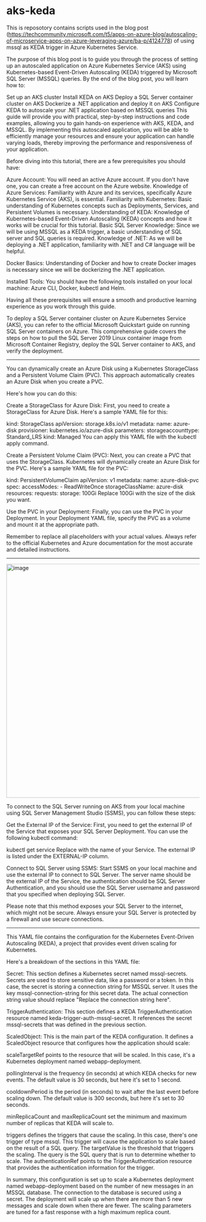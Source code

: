 # aks-keda
This is reposotory contains scripts used in the blog post (https://techcommunity.microsoft.com/t5/apps-on-azure-blog/autoscaling-of-microservice-apps-on-azure-leveraging-azure/ba-p/4124778) of using mssql as KEDA trigger in Azure Kubernetes Service.

The purpose of this blog post is to guide you through the process of setting up an autoscaled application on Azure Kubernetes Service (AKS) using Kubernetes-based Event-Driven Autoscaling (KEDA) triggered by Microsoft SQL Server (MSSQL) queries. By the end of the blog post, you will learn how to:

Set up an AKS cluster
Install KEDA on AKS
Deploy a SQL Server container cluster on AKS
Dockerize a .NET application and deploy it on AKS
Configure KEDA to autoscale your .NET application based on MSSQL queries
This guide will provide you with practical, step-by-step instructions and code examples, allowing you to gain hands-on experience with AKS, KEDA, and MSSQL. By implementing this autoscaled application, you will be able to efficiently manage your resources and ensure your application can handle varying loads, thereby improving the performance and responsiveness of your application.

Before diving into this tutorial, there are a few prerequisites you should have:

Azure Account: You will need an active Azure account. If you don't have one, you can create a free account on the Azure website.
Knowledge of Azure Services: Familiarity with Azure and its services, specifically Azure Kubernetes Service (AKS), is essential.
Familiarity with Kubernetes: Basic understanding of Kubernetes concepts such as Deployments, Services, and Persistent Volumes is necessary.
Understanding of KEDA: Knowledge of Kubernetes-based Event-Driven Autoscaling (KEDA) concepts and how it works will be crucial for this tutorial.
Basic SQL Server Knowledge: Since we will be using MSSQL as a KEDA trigger, a basic understanding of SQL server and SQL queries is required.
Knowledge of .NET: As we will be deploying a .NET application, familiarity with .NET and C# language will be helpful.

Docker Basics: Understanding of Docker and how to create Docker images is necessary since we will be dockerizing the .NET application.

Installed Tools: You should have the following tools installed on your local machine: Azure CLI, Docker, kubectl and Helm.

Having all these prerequisites will ensure a smooth and productive learning experience as you work through this guide.

To deploy a SQL Server container cluster on Azure Kubernetes Service (AKS), you can refer to the official Microsoft Quickstart guide on running SQL Server containers on Azure. This comprehensive guide covers the steps on how to pull the SQL Server 2019 Linux container image from Microsoft Container Registry, deploy the SQL Server container to AKS, and verify the deployment.

---

You can dynamically create an Azure Disk using a Kubernetes StorageClass and a Persistent Volume Claim (PVC). This approach automatically creates an Azure Disk when you create a PVC.

Here's how you can do this:

Create a StorageClass for Azure Disk: First, you need to create a StorageClass for Azure Disk. Here's a sample YAML file for this:

kind: StorageClass
apiVersion: storage.k8s.io/v1
metadata:
  name: azure-disk
provisioner: kubernetes.io/azure-disk
parameters:
  storageaccounttype: Standard_LRS
  kind: Managed
You can apply this YAML file with the kubectl apply command.

Create a Persistent Volume Claim (PVC): Next, you can create a PVC that uses the StorageClass. Kubernetes will dynamically create an Azure Disk for the PVC. Here's a sample YAML file for the PVC:

kind: PersistentVolumeClaim
apiVersion: v1
metadata:
  name: azure-disk-pvc
spec:
  accessModes:
    - ReadWriteOnce
  storageClassName: azure-disk
  resources:
    requests:
      storage: 100Gi
Replace 100Gi with the size of the disk you want.

Use the PVC in your Deployment: Finally, you can use the PVC in your Deployment. In your Deployment YAML file, specify the PVC as a volume and mount it at the appropriate path.

Remember to replace all placeholders with your actual values. Always refer to the official Kubernetes and Azure documentation for the most accurate and detailed instructions.

---
<img width="610" alt="image" src="https://github.com/hailugebru/Kubernetes-autoscaling-with-keda/assets/106278023/80a530f1-e409-48c4-92eb-121bdaa82bd1">

To connect to the SQL Server running on AKS from your local machine using SQL Server Management Studio (SSMS), you can follow these steps:

Get the External IP of the Service: First, you need to get the external IP of the Service that exposes your SQL Server Deployment. You can use the following kubectl command:

kubectl get service <service-name>
Replace <service-name> with the name of your Service. The external IP is listed under the EXTERNAL-IP column.

Connect to SQL Server using SSMS: Start SSMS on your local machine and use the external IP to connect to SQL Server. The server name should be the external IP of the Service, the authentication should be SQL Server Authentication, and you should use the SQL Server username and password that you specified when deploying SQL Server.

Please note that this method exposes your SQL Server to the internet, which might not be secure. Always ensure your SQL Server is protected by a firewall and use secure connections.


---
This YAML file contains the configuration for the Kubernetes Event-Driven Autoscaling (KEDA), a project that provides event driven scaling for Kubernetes.

Here's a breakdown of the sections in this YAML file:

Secret: This section defines a Kubernetes secret named mssql-secrets. Secrets are used to store sensitive data, like a password or a token. In this case, the secret is storing a connection string for MSSQL server. It uses the key mssql-connection-string for this secret data. The actual connection string value should replace "Replace the connection string here".

TriggerAuthentication: This section defines a KEDA TriggerAuthentication resource named keda-trigger-auth-mssql-secret. It references the secret mssql-secrets that was defined in the previous section.

ScaledObject: This is the main part of the KEDA configuration. It defines a ScaledObject resource that configures how the application should scale:

scaleTargetRef points to the resource that will be scaled. In this case, it's a Kubernetes deployment named webapp-deployment.

pollingInterval is the frequency (in seconds) at which KEDA checks for new events. The default value is 30 seconds, but here it's set to 1 second.

cooldownPeriod is the period (in seconds) to wait after the last event before scaling down. The default value is 300 seconds, but here it's set to 30 seconds.

minReplicaCount and maxReplicaCount set the minimum and maximum number of replicas that KEDA will scale to.

triggers defines the triggers that cause the scaling. In this case, there's one trigger of type mssql. This trigger will cause the application to scale based on the result of a SQL query. The targetValue is the threshold that triggers the scaling. The query is the SQL query that is run to determine whether to scale. The authenticationRef points to the TriggerAuthentication resource that provides the authentication information for the trigger.

In summary, this configuration is set up to scale a Kubernetes deployment named webapp-deployment based on the number of new messages in an MSSQL database. The connection to the database is secured using a secret. The deployment will scale up when there are more than 5 new messages and scale down when there are fewer. The scaling parameters are tuned for a fast response with a high maximum replica count.
